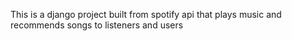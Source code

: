 This is a django project built from spotify api that plays music and recommends songs to listeners and users
